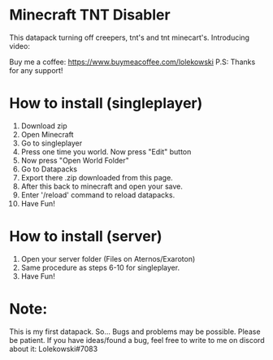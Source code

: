 # Minecraft TNT Disabler

This datapack turning off creepers, tnt's and tnt minecart's. Introducing video:



Buy me a coffee: https://www.buymeacoffee.com/lolekowski
P.S: Thanks for any support!

# How to install (singleplayer)
1. Download zip
2. Open Minecraft
3. Go to singleplayer
4. Press one time you world. Now press "Edit" button
5. Now press "Open World Folder"
6. Go to Datapacks
7. Export there .zip downloaded from this page.
8. After this back to minecraft and open your save.
9. Enter '/reload' command to reload datapacks.
10. Have Fun!

# How to install (server)
1. Open your server folder (Files on Aternos/Exaroton)
2. Same procedure as steps 6-10 for singleplayer.
3. Have Fun!
# Note:
This is my first datapack. So... Bugs and problems may be possible. Please be patient. If you have ideas/found a bug, feel free to write to me on discord about it: Lolekowski#7083
